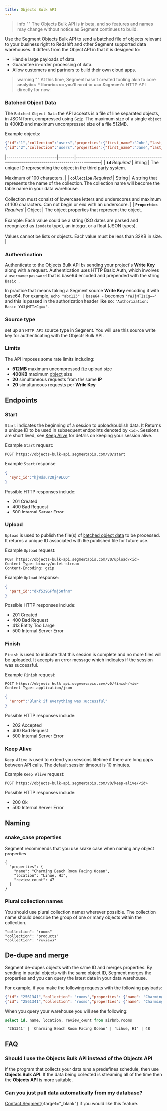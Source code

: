 ```yaml
---
title: Objects Bulk API
---
```


> info ""
> The Objects Bulk API is in beta, and so features and names may change without notice as Segment continues to build.

Use the Segment Objects Bulk API to send a batched file of objects relevant to your business right to Redshift and other Segment supported data warehouses.
It differs from the Object API in that it is designed to:
- Handle large payloads of data.
- Guarantee in-order processing of data.
- Allow customers and partners to build their own cloud apps.

> warning ""
> At this time, Segment hasn't created tooling akin to core analytics-* libraries so you'll need to use Segment's HTTP API directly for now.

### Batched Object Data
The `Batched Object Data` the API accepts is a file of line separated objects, in JSON form, compressed using `Gzip`.
The maximum size of a single `object` is 400KB and maximum uncompressed size of a file 512MB.

Example objects:
```json
{"id":"1","collection":"users","properties":{"first_name":"John","last_name":"Smith"}}
{"id":"2","collection":"users","properties":{"first_name":"Jane","last_name":"Doe"}}
```

|-------------------------|--------|-------------------------------------------------------------------------------------------|
| **`id`** *Required*         | String | The unique ID representing the object in the third party system. <br><br> Maximum of 100 characters. |
| **`collection`** *Required* | String | A string that represents the name of the collection. The collection name will become the table name in your data warehouse. <br><br> Collection must consist of lowercase letters and underscores and maximum of 100 characters. Can not begin or end with an underscore. |
| **`Properties`** *Required* | Object |  The object properties that represent the object. <br><br> Example: Each value could be a string (ISO dates are parsed and recognized as `isodate` type), an integer, or a float (JSON types). <br><br> Values cannot be lists or objects. Each value must be less than 32KB in size. |


### Authentication

Authenticate to the Objects Bulk API by sending your project's **Write Key** along with a request.
Authentication uses HTTP Basic Auth, which involves a `username:password` that is base64 encoded and prepended with the string `Basic `.

In practice that means taking a Segment source **Write Key** encoding it with base64. For example, `echo "abc123" | base64 -` becomes `'YWJjMTIzCg=='` and this is passed in the authorization header like so: `'Authorization: Basic YWJjMTIzCg=='`.

### Source type

set up an `HTTP API` source type in Segment. You will use this source write key for authenticating with the Objects Bulk API.

### Limits
The API imposes some rate limits including:
- **512MB** maximum uncompressed [file](#batched-object-data) upload size
- **400KB** maximum [object](#batched-object-data) size
- **20** simultaneous requests from the same **IP**
- **20** simultaneous requests per **Write Key**

## Endpoints

### Start

`Start` indicates the beginning of a session to upload/publish data. It Returns a unique ID to be used in subsequent endpoints denoted by `<id>`.
Sessions are short lived, see [Keep Alive](#keep-alive) for details on keeping your session alive.

Example `Start` request:

```
POST https://objects-bulk-api.segmentapis.com/v0/start
```

Example `Start` response

```json
{
  "sync_id":"hjWdsur28j49LCQ"
}
```

Possible HTTP responses include:
- 201 Created
- 400 Bad Request
- 500 Internal Server Error

### Upload

`Upload` is used to publish the file(s) of [batched object data](#batched-object-data) to be processed. It returns a unique ID associated with the published file for future use.

Example `Upload` request:

```
POST https://objects-bulk-api.segmentapis.com/v0/upload/<id>
Content-Type: binary/octet-stream
Content-Encoding: gzip
```

Example `Upload` response:

```json
{
  "part_id":"dkf539GFfmj50fnm"
}
```

Possible HTTP responses include:
- 201 Created
- 400 Bad Request
- 413 Entity Too Large
- 500 Internal Server Error

### Finish

`Finish` is used to indicate that this session is complete and no more files will be uploaded. It accepts an error message which indicates if the session was successful.

Example `Finish` request:

```
POST https://objects-bulk-api.segmentapis.com/v0/finish/<id>
Content-Type: application/json
```

```json
{
  "error":"Blank if everything was successful"
}
```

Possible HTTP responses include:
- 202 Accepted
- 400 Bad Request
- 500 Internal Server Error

### Keep Alive

`Keep Alive` is used to extend you sessions lifetime if there are long gaps between API calls. The default session timeout is 10 minutes.

Example `Keep Alive` request:

```
POST https://objects-bulk-api.segmentapis.com/v0/keep-alive/<id>
```

Possible HTTP responses include:
- 200 Ok
- 500 Internal Server Error

## Naming

### snake_case properties

Segment recommends that you use snake case when naming any object properties.

```
{
  "properties": {
    "name": "Charming Beach Room Facing Ocean",
    "location": "Lihue, HI",
    "review_count": 47
  }
}
```

### Plural collection names

You should use plural collection names wherever possible. The collection name should describe the group of one or many objects within the collection.

```
"collection": "rooms"
"collection": "products"
"collection": "reviews"
```

## De-dupe and merge

Segment de-dupes objects with the same ID and merges properties. By sending in partial objects with the same object ID, Segment merges the properties and you can query the latest data in your data warehouse.

For example, if you make the following requests with the following payloads:

```json
{"id": "2561341","collection": "rooms","properties": {"name": "Charming Beach Room Facing Ocean","location": "Lihue, HI","review_count": 47}}
{"id": "2561341","collection": "rooms","properties": {"name": "Charming Beach Room Facing Ocean","location": "Lihue, HI","review_count": 48}}
```

When you query your warehouse you will see the following:

```SQL
select id, name, location, review_count from airbnb.rooms
```

```
 '261341' | 'Charming Beach Room Facing Ocean' | 'Lihue, HI' | 48
 ```

## FAQ

### Should I use the Objects Bulk API instead of the Objects API

If the program that collects your data runs a predefines schedule, then use **Objects Bulk API**.
If the data being collected is streaming all of the time then the **Objects API** is more suitable.

### Can you just pull data automatically from my database?

[Contact Segment](https://segment.com/contact/){:target="_blank"} if you would like this feature.
